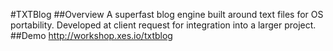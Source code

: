 #TXTBlog
##Overview
A superfast blog engine built around text files for OS portability. Developed at client request for integration into a larger project.
##Demo
http://workshop.xes.io/txtblog
